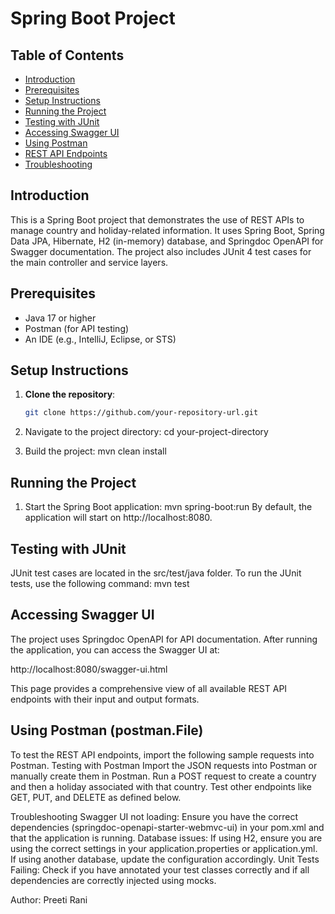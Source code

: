 # Spring Boot Project

## Table of Contents
- [Introduction](#introduction)
- [Prerequisites](#prerequisites)
- [Setup Instructions](#setup-instructions)
- [Running the Project](#running-the-project)
- [Testing with JUnit](#testing-with-junit)
- [Accessing Swagger UI](#accessing-swagger-ui)
- [Using Postman](#using-postman)
- [REST API Endpoints](#rest-api-endpoints)
- [Troubleshooting](#troubleshooting)


## Introduction
This is a Spring Boot project that demonstrates the use of REST APIs to manage country and holiday-related information. It uses Spring Boot, Spring Data JPA, Hibernate, H2 (in-memory) database, and Springdoc OpenAPI for Swagger documentation. The project also includes JUnit 4 test cases for the main controller and service layers.

## Prerequisites
- Java 17 or higher
- Postman (for API testing)
- An IDE (e.g., IntelliJ, Eclipse, or STS)

## Setup Instructions
1. **Clone the repository**:
   ```bash
   git clone https://github.com/your-repository-url.git
   
2. Navigate to the project directory:
cd your-project-directory

3. Build the project:
mvn clean install

Running the Project
------------------------------------------------------------------
1. Start the Spring Boot application:
 mvn spring-boot:run
 By default, the application will start on http://localhost:8080.
 
Testing with JUnit
------------------------------------------------------------------
JUnit test cases are located in the src/test/java folder. To run the JUnit tests, use the following command:
mvn test

Accessing Swagger UI
-----------------------------------------------------------------
The project uses Springdoc OpenAPI for API documentation. After running the application, you can access the Swagger UI at:

http://localhost:8080/swagger-ui.html

This page provides a comprehensive view of all available REST API endpoints with their input and output formats.

Using Postman (postman.File)
----------------------------------------------------------------
To test the REST API endpoints, import the following sample requests into Postman.
Testing with Postman
Import the JSON requests into Postman or manually create them in Postman.
Run a POST request to create a country and then a holiday associated with that country.
Test other endpoints like GET, PUT, and DELETE as defined below.


Troubleshooting
Swagger UI not loading: Ensure you have the correct dependencies (springdoc-openapi-starter-webmvc-ui) in your pom.xml and that the application is running.
Database issues: If using H2, ensure you are using the correct settings in your application.properties or application.yml. If using another database, update the configuration accordingly.
Unit Tests Failing: Check if you have annotated your test classes correctly and if all dependencies are correctly injected using mocks.


Author: Preeti Rani